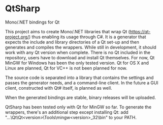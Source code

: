 QtSharp
=======

Mono/.NET bindings for Qt

This project aims to create Mono/.NET libraries that wrap Qt (https://qt-project.org/) thus enabling its usage through C#.
It is a generator that expects the include and library directories of a Qt set-up and then generates and compiles the wrappers. While still in development, it should work with any Qt version when complete. There is no Qt included in the repository, users have to download and install Qt themselves. For now, Qt MinGW for Windows has been the only tested version. Qt for OS X and Linux are planned, Qt for VC++ is not been planned for now.

The source code is separated into a library that contains the settings and passes the generator needs, and a command-line client. In the future a GUI client, constructed with Qt# itself, is planned as well.

When the generated bindings are stable, binary releases will be uploaded.


QtSharp has been tested only with Qt for MinGW so far. To generate the wrappers, there's an additional step except installing Qt: add "...\Qt\Qt&lt;version&gt;\Tools\mingw&lt;version&gt;_32\bin" to your PATH.